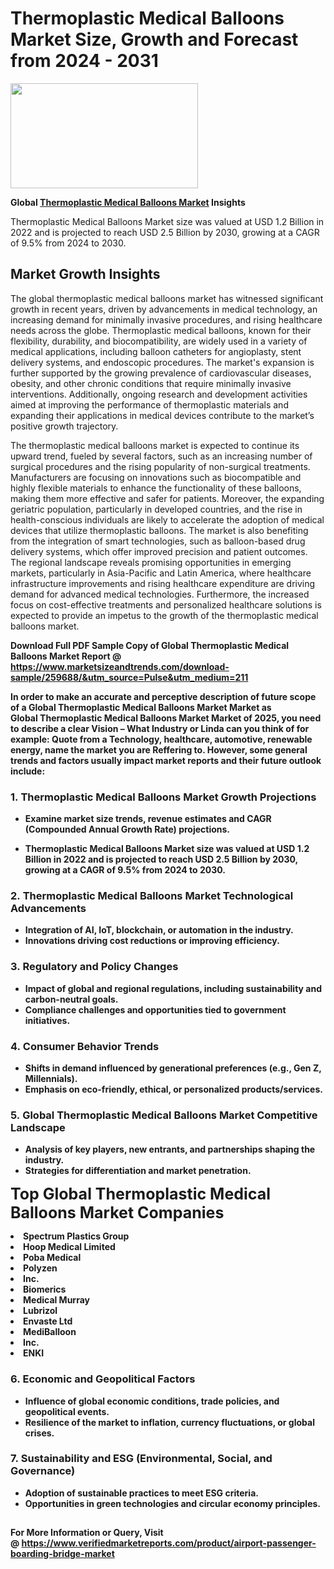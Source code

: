 <H1>Thermoplastic Medical Balloons Market Size, Growth and Forecast from 2024 - 2031</H1><img class="aligncenter size-medium wp-image-584254" src="https://thirdeyenews.in/wp-content/uploads/2024/09/Global-Market-Research-300x168.jpeg" alt="" width="300" height="168" /><p><strong>Global&nbsp;<a href="https://www.marketsizeandtrends.com/download-sample/259688/&amp;utm_source=Pulse&amp;utm_medium=211">Thermoplastic Medical Balloons Market</a> Insights</strong></p><p>Thermoplastic Medical Balloons Market size was valued at USD 1.2 Billion in 2022 and is projected to reach USD 2.5 Billion by 2030, growing at a CAGR of 9.5% from 2024 to 2030.</p><p><h2>Market Growth Insights</h2> <p>The global thermoplastic medical balloons market has witnessed significant growth in recent years, driven by advancements in medical technology, an increasing demand for minimally invasive procedures, and rising healthcare needs across the globe. Thermoplastic medical balloons, known for their flexibility, durability, and biocompatibility, are widely used in a variety of medical applications, including balloon catheters for angioplasty, stent delivery systems, and endoscopic procedures. The market's expansion is further supported by the growing prevalence of cardiovascular diseases, obesity, and other chronic conditions that require minimally invasive interventions. Additionally, ongoing research and development activities aimed at improving the performance of thermoplastic materials and expanding their applications in medical devices contribute to the market’s positive growth trajectory.</p> <p><strong></strong></p> <p>The thermoplastic medical balloons market is expected to continue its upward trend, fueled by several factors, such as an increasing number of surgical procedures and the rising popularity of non-surgical treatments. Manufacturers are focusing on innovations such as biocompatible and highly flexible materials to enhance the functionality of these balloons, making them more effective and safer for patients. Moreover, the expanding geriatric population, particularly in developed countries, and the rise in health-conscious individuals are likely to accelerate the adoption of medical devices that utilize thermoplastic balloons. The market is also benefiting from the integration of smart technologies, such as balloon-based drug delivery systems, which offer improved precision and patient outcomes. The regional landscape reveals promising opportunities in emerging markets, particularly in Asia-Pacific and Latin America, where healthcare infrastructure improvements and rising healthcare expenditure are driving demand for advanced medical technologies. Furthermore, the increased focus on cost-effective treatments and personalized healthcare solutions is expected to provide an impetus to the growth of the thermoplastic medical balloons market. <p><strong></p><p><span class=""><strong>Download Full PDF Sample Copy of Global Thermoplastic Medical Balloons Market Report</strong> @ <a href="https://www.marketsizeandtrends.com/download-sample/259688/&amp;utm_source=Pulse&amp;utm_medium=211" target="_blank">https://www.marketsizeandtrends.com/download-sample/259688/&amp;utm_source=Pulse&amp;utm_medium=211</a></span></p><p>In order to make an accurate and perceptive description of future scope of a Global&nbsp;Thermoplastic Medical Balloons Market Market as Global&nbsp;Thermoplastic Medical Balloons Market Market of 2025, you need to describe a clear Vision &ndash; What Industry or Linda can you think of for example: Quote from a Technology, healthcare, automotive, renewable energy, name the market you are Reffering to. However, some general trends and factors usually impact market reports and their future outlook include:</p><h3>1.&nbsp;<strong>Thermoplastic Medical Balloons Market Growth Projections</strong></h3><ul><li>Examine market size trends, revenue estimates and CAGR (Compounded Annual Growth Rate) projections.</li><li><p>Thermoplastic Medical Balloons Market size was valued at USD 1.2 Billion in 2022 and is projected to reach USD 2.5 Billion by 2030, growing at a CAGR of 9.5% from 2024 to 2030.</p></li></ul><h3>2.&nbsp;<strong>Thermoplastic Medical Balloons Market Technological Advancements</strong></h3><ul><li>Integration of AI, IoT, blockchain, or automation in the industry.</li><li>Innovations driving cost reductions or improving efficiency.</li></ul><h3>3.&nbsp;<strong>Regulatory and Policy Changes</strong></h3><ul><li>Impact of global and regional regulations, including sustainability and carbon-neutral goals.</li><li>Compliance challenges and opportunities tied to government initiatives.</li></ul><h3>4.&nbsp;<strong>Consumer Behavior Trends</strong></h3><ul><li>Shifts in demand influenced by generational preferences (e.g., Gen Z, Millennials).</li><li>Emphasis on eco-friendly, ethical, or personalized products/services.</li></ul><h3>5.&nbsp;<strong>Global Thermoplastic Medical Balloons Market Competitive Landscape</strong></h3><ul><li>Analysis of key players, new entrants, and partnerships shaping the industry.</li><li>Strategies for differentiation and market penetration.</li></ul><p data-pm-slice="1 1 []"><span style="color: inherit; font-family: inherit; font-size: 25px;">Top Global Thermoplastic Medical Balloons Market Companies</span></p><div class="" data-test-id=""><p><li>Spectrum Plastics Group</li><li> Hoop Medical Limited</li><li> Poba Medical</li><li> Polyzen</li><li> Inc.</li><li> Biomerics</li><li> Medical Murray</li><li> Lubrizol</li><li> Envaste Ltd</li><li> MediBalloon</li><li> Inc.</li><li> ENKI</li></p></div><h3>6.&nbsp;<strong>Economic and Geopolitical Factors</strong></h3><ul><li>Influence of global economic conditions, trade policies, and geopolitical events.</li><li>Resilience of the market to inflation, currency fluctuations, or global crises.</li></ul><h3>7.&nbsp;<strong>Sustainability and ESG (Environmental, Social, and Governance)</strong></h3><ul><li>Adoption of sustainable practices to meet ESG criteria.</li><li>Opportunities in green technologies and circular economy principles.</li></ul><h2><strong style="font-size: 14px;">For More Information or Query, Visit @&nbsp;</strong><a style="background-color: #ffffff; font-size: 14px;" href="https://www.marketsizeandtrends.com/report/thermoplastic-medical-balloons-market/" target="_blank">https://www.verifiedmarketreports.com/product/airport-passenger-boarding-bridge-market</a></h2>
